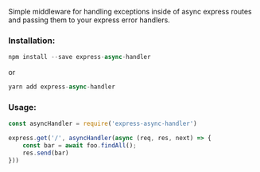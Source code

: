 Simple middleware for handling exceptions inside of async express routes and passing them to your express error handlers.

### Installation:

```javascript
npm install --save express-async-handler
```
or
```javascript
yarn add express-async-handler
```

### Usage:

```javascript
const asyncHandler = require('express-async-handler')

express.get('/', asyncHandler(async (req, res, next) => {
	const bar = await foo.findAll();
	res.send(bar)
}))
```
